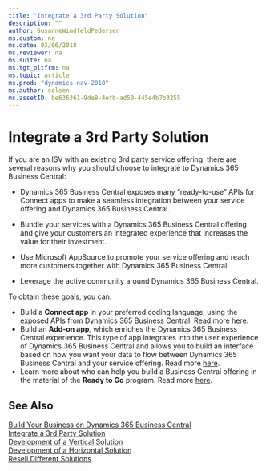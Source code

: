 ```yaml
---
title: "Integrate a 3rd Party Solution"
description: ""
author: SusanneWindfeldPedersen
ms.custom: na
ms.date: 03/06/2018
ms.reviewer: na
ms.suite: na
ms.tgt_pltfrm: na
ms.topic: article
ms.prod: "dynamics-nav-2018"
ms.author: solsen
ms.assetID: be636361-9de8-4efb-ad50-445e4b7b3255
---
```


# Integrate a 3rd Party Solution
If you are an ISV with an existing 3rd party service offering, there are several reasons why you should choose to integrate to Dynamics 365 Business Central:

- Dynamics 365 Business Central exposes many “ready-to-use” APIs for Connect apps to make a seamless integration between your service offering and Dynamics 365 Business Central. 

- Bundle your services with a Dynamics 365 Business Central offering and give your customers an integrated experience that increases the value for their investment. 

- Use Microsoft AppSource to promote your service offering and reach more customers together with Dynamics 365 Business Central. 

- Leverage the active community around Dynamics 365 Business Central. 

To obtain these goals, you can: 

- Build a **Connect app** in your preferred coding language, using the exposed APIs from Dynamics 365 Business Central. Read more [here](readiness-connect-apps.md).
- Build an **Add-on app**, which enriches the Dynamics 365 Business Central experience. This type of app integrates into the user experience of Dynamics 365 Business Central and allows you to build an interface based on how you want your data to flow between Dynamics 365 Business Central and your service offering. Read more [here](readiness-add-on-apps.md).
- Learn more about who can help you build a Business Central offering in the material of the **Ready to Go** program. Read more [here](readiness-ready-to-go.md).

## See Also
[Build Your Business on Dynamics 365 Business Central](readiness-welcome.md)  
[Integrate a 3rd Party Solution](readiness-thirdparty-solution.md)  
[Development of a Vertical Solution](readiness-develop-vertical-solution.md)  
[Development of a Horizontal Solution](readiness-develop-horizontal-solution.md)  
[Resell Different Solutions](readiness-reseller.md)  


